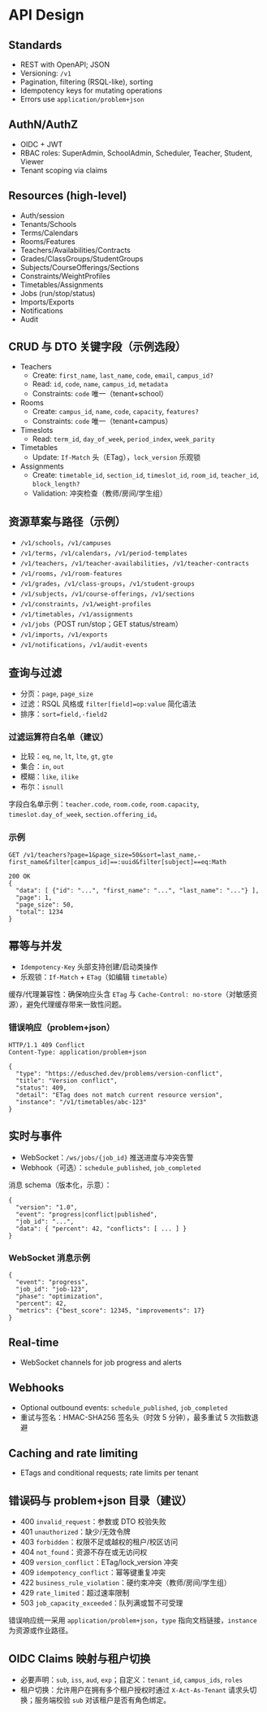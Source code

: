 # API Design

## Standards

- REST with OpenAPI; JSON
- Versioning: `/v1`
- Pagination, filtering (RSQL-like), sorting
- Idempotency keys for mutating operations
- Errors use `application/problem+json`

## AuthN/AuthZ

- OIDC + JWT
- RBAC roles: SuperAdmin, SchoolAdmin, Scheduler, Teacher, Student, Viewer
- Tenant scoping via claims

## Resources (high-level)

- Auth/session
- Tenants/Schools
- Terms/Calendars
- Rooms/Features
- Teachers/Availabilities/Contracts
- Grades/ClassGroups/StudentGroups
- Subjects/CourseOfferings/Sections
- Constraints/WeightProfiles
- Timetables/Assignments
- Jobs (run/stop/status)
- Imports/Exports
- Notifications
- Audit

## CRUD 与 DTO 关键字段（示例选段）

- Teachers
  - Create: `first_name`, `last_name`, `code`, `email`, `campus_id?`
  - Read: `id`, `code`, `name`, `campus_id`, `metadata`
  - Constraints: `code` 唯一（tenant+school）
- Rooms
  - Create: `campus_id`, `name`, `code`, `capacity`, `features?`
  - Constraints: `code` 唯一（tenant+campus）
- Timeslots
  - Read: `term_id`, `day_of_week`, `period_index`, `week_parity`
- Timetables
  - Update: `If-Match` 头（ETag），`lock_version` 乐观锁
- Assignments
  - Create: `timetable_id`, `section_id`, `timeslot_id`, `room_id`, `teacher_id`, `block_length?`
  - Validation: 冲突检查（教师/房间/学生组）

## 资源草案与路径（示例）

- `/v1/schools`，`/v1/campuses`
- `/v1/terms`，`/v1/calendars`，`/v1/period-templates`
- `/v1/teachers`，`/v1/teacher-availabilities`，`/v1/teacher-contracts`
- `/v1/rooms`，`/v1/room-features`
- `/v1/grades`，`/v1/class-groups`，`/v1/student-groups`
- `/v1/subjects`，`/v1/course-offerings`，`/v1/sections`
- `/v1/constraints`，`/v1/weight-profiles`
- `/v1/timetables`，`/v1/assignments`
- `/v1/jobs`（POST run/stop；GET status/stream）
- `/v1/imports`，`/v1/exports`
- `/v1/notifications`，`/v1/audit-events`

## 查询与过滤

- 分页：`page`, `page_size`
- 过滤：RSQL 风格或 `filter[field]=op:value` 简化语法
- 排序：`sort=field,-field2`

### 过滤运算符白名单（建议）

- 比较：`eq`, `ne`, `lt`, `lte`, `gt`, `gte`
- 集合：`in`, `out`
- 模糊：`like`, `ilike`
- 布尔：`isnull`

字段白名单示例：`teacher.code`, `room.code`, `room.capacity`, `timeslot.day_of_week`, `section.offering_id`。

### 示例

```
GET /v1/teachers?page=1&page_size=50&sort=last_name,-first_name&filter[campus_id]==:uuid&filter[subject]==eq:Math

200 OK
{
  "data": [ {"id": "...", "first_name": "...", "last_name": "..."} ],
  "page": 1,
  "page_size": 50,
  "total": 1234
}
```

## 幂等与并发

- `Idempotency-Key` 头部支持创建/启动类操作
- 乐观锁：`If-Match` + `ETag`（如编辑 `timetable`）

缓存/代理兼容性：确保响应头含 `ETag` 与 `Cache-Control: no-store`（对敏感资源），避免代理缓存带来一致性问题。

### 错误响应（problem+json）

```
HTTP/1.1 409 Conflict
Content-Type: application/problem+json

{
  "type": "https://edusched.dev/problems/version-conflict",
  "title": "Version conflict",
  "status": 409,
  "detail": "ETag does not match current resource version",
  "instance": "/v1/timetables/abc-123"
}
```

## 实时与事件

- WebSocket：`/ws/jobs/{job_id}` 推送进度与冲突告警
- Webhook（可选）：`schedule_published`, `job_completed`

消息 schema（版本化，示意）：

```
{
  "version": "1.0",
  "event": "progress|conflict|published",
  "job_id": "...",
  "data": { "percent": 42, "conflicts": [ ... ] }
}
```

### WebSocket 消息示例

```
{
  "event": "progress",
  "job_id": "job-123",
  "phase": "optimization",
  "percent": 42,
  "metrics": {"best_score": 12345, "improvements": 17}
}
```

## Real-time

- WebSocket channels for job progress and alerts

## Webhooks

- Optional outbound events: `schedule_published`, `job_completed`
 - 重试与签名：HMAC-SHA256 签名头（时效 5 分钟），最多重试 5 次指数退避

## Caching and rate limiting

- ETags and conditional requests; rate limits per tenant

## 错误码与 problem+json 目录（建议）

- 400 `invalid_request`：参数或 DTO 校验失败
- 401 `unauthorized`：缺少/无效令牌
- 403 `forbidden`：权限不足或越权的租户/校区访问
- 404 `not_found`：资源不存在或无访问权
- 409 `version_conflict`：ETag/lock_version 冲突
- 409 `idempotency_conflict`：幂等键重复冲突
- 422 `business_rule_violation`：硬约束冲突（教师/房间/学生组）
- 429 `rate_limited`：超过速率限制
- 503 `job_capacity_exceeded`：队列满或暂不可受理

错误响应统一采用 `application/problem+json`，`type` 指向文档链接，`instance` 为资源或作业路径。

## OIDC Claims 映射与租户切换

- 必要声明：`sub`, `iss`, `aud`, `exp`；自定义：`tenant_id`, `campus_ids`, `roles`
- 租户切换：允许用户在拥有多个租户授权时通过 `X-Act-As-Tenant` 请求头切换；服务端校验 `sub` 对该租户是否有角色绑定。
